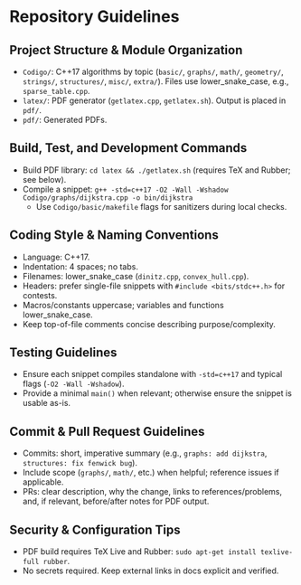 # Repository Guidelines

## Project Structure & Module Organization
- `Codigo/`: C++17 algorithms by topic (`basic/`, `graphs/`, `math/`, `geometry/`, `strings/`, `structures/`, `misc/`, `extra/`). Files use lower_snake_case, e.g., `sparse_table.cpp`.
- `latex/`: PDF generator (`getlatex.cpp`, `getlatex.sh`). Output is placed in `pdf/`.
- `pdf/`: Generated PDFs.

## Build, Test, and Development Commands
- Build PDF library: `cd latex && ./getlatex.sh` (requires TeX and Rubber; see below).
- Compile a snippet: `g++ -std=c++17 -O2 -Wall -Wshadow Codigo/graphs/dijkstra.cpp -o bin/dijkstra`
  - Use `Codigo/basic/makefile` flags for sanitizers during local checks.

## Coding Style & Naming Conventions
- Language: C++17.
- Indentation: 4 spaces; no tabs.
- Filenames: lower_snake_case (`dinitz.cpp`, `convex_hull.cpp`).
- Headers: prefer single-file snippets with `#include <bits/stdc++.h>` for contests.
- Macros/constants uppercase; variables and functions lower_snake_case.
- Keep top-of-file comments concise describing purpose/complexity.

## Testing Guidelines
- Ensure each snippet compiles standalone with `-std=c++17` and typical flags (`-O2 -Wall -Wshadow`).
- Provide a minimal `main()` when relevant; otherwise ensure the snippet is usable as-is.

## Commit & Pull Request Guidelines
- Commits: short, imperative summary (e.g., `graphs: add dijkstra`, `structures: fix fenwick bug`).
- Include scope (`graphs/`, `math/`, etc.) when helpful; reference issues if applicable.
- PRs: clear description, why the change, links to references/problems, and, if relevant, before/after notes for PDF output.

## Security & Configuration Tips
- PDF build requires TeX Live and Rubber: `sudo apt-get install texlive-full rubber`.
- No secrets required. Keep external links in docs explicit and verified.
